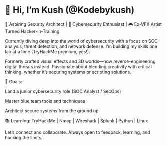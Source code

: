 # 👋 Hi, I’m Kush (@Kodebykush)  

🔐 Aspiring Security Architect | 🧠 Cybersecurity Enthusiast | 🎮 Ex-VFX Artist Turned Hacker-in-Training

Currently diving deep into the world of cybersecurity with a focus on SOC analysis, threat detection, and network defense. I’m building my skills one lab at a time (TryHackMe premium, yes!).

Formerly crafted visual effects and 3D worlds—now reverse-engineering digital threats instead. Passionate about blending creativity with critical thinking, whether it’s securing systems or scripting solutions.

🎯 Goals:

Land a junior cybersecurity role (SOC Analyst / SecOps)

Master blue team tools and techniques

Architect secure systems from the ground up

📚 Learning: TryHackMe | Nmap | Wireshark | Splunk | Python | Linux

Let’s connect and collaborate. Always open to feedback, learning, and hacking the limits. 
